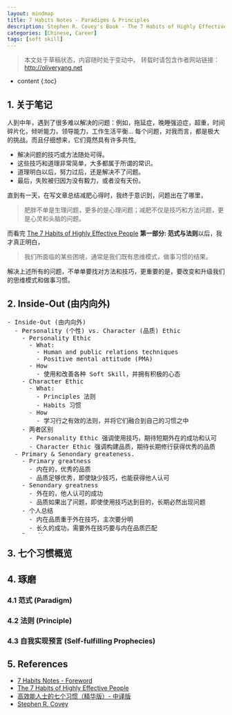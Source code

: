 ```yaml
---
layout: mindmap
title: 7 Habits Notes - Paradigms & Principles
description: Stephen R. Covey's Book - The 7 Habits of Highly Effective People reading notes. 
categories: [Chinese, Career]
tags: [soft skill]
---
```


>本文处于草稿状态，内容随时处于变动中。
>转载时请包含作者网站链接：<http://oliveryang.net>

* content
{:toc}

## 1. 关于笔记

人到中年，遇到了很多难以解决的问题：例如，拖延症，晚睡强迫症，超重，时间碎片化，倾听能力，领导能力，工作生活平衡...
每个问题，对我而言，都是极大的挑战。而且仔细想来，它们竟然具有许多共性,

* 解决问题的技巧或方法随处可得。
* 这些技巧和道理非常简单，大多都属于所谓的常识。
* 道理明白以后，努力过后，还是解决不了问题。
* 最后，失败被归因为没有毅力，或者没有天份。

直到有一天，在写文章总结减肥心得时，我终于意识到，问题出在了哪里，

> 肥胖不单是生理问题，更多的是心理问题；减肥不仅是技巧和方法问题，更是心灵和头脑的问题。

而看完 [The 7 Habits of Highly Effective People](https://en.wikipedia.org/wiki/The_7_Habits_of_Highly_Effective_People) **第一部分: 范式与法则**以后，我才真正明白，

> 我们所面临的某些困境，通常是我们既有思维模式，做事习惯的结果。

解决上述所有的问题，不单单要找对方法和技巧，更重要的是，要改变和升级我们的思维模式和做事习惯。

## 2. Inside-Out (由内向外)

<pre class="km-container" minder-data-type="markdown" style="width: 100%;height: 500px">
- Inside-Out (由内向外)
  - Personality (个性) vs. Character (品质) Ethic
    - Personality Ethic
      - What:
        - Human and public relations techniques
        - Positive mental attitude (PMA)
      - How
        - 使用和改善各种 Soft Skill，并拥有积极的心态
    - Character Ethic
      - What:
        - Principles 法则
        - Habits 习惯
      - How
        - 学习行之有效的法则，并将它们融合到自己的习惯之中
    - 两者区别
      - Personality Ethic 强调使用技巧，期待短期外在的成功和认可
      - Character Ethic 强调构建品质，期待长期修行获得优秀的品质
  - Primary & Senondary greateness.
    - Primary greatness
      - 内在的，优秀的品质
      - 品质足够优秀，即使缺少技巧，也能获得他人认可
    - Senondary greatness
      - 外在的，他人认可的成功
      - 品质如果出了问题，即使使用技巧达到目的，长期必然出现问题
    - 个人总结
      - 内在品质重于外在技巧，主次要分明
      - 长久的成功，需要外在技巧要与内在品质匹配
  - Paradigm
    - 范式的力量
      - What is paradigm?
        - General: 科学名词，指代一种模型，理论，洞察力，假定，参考框架
        - 本书：个性论或者品质论是一种社会范式，是人们感知，理解，诠释世界的方法或者理论
        - 类比：精神地图，是我们感知，理解，解释世界的地图。
        －两种精神地图
          - 客观的，有关现实的
          －主观的，有关价值观的
      - Why
        - 地图错了，技巧和积极的心态只会让错误更严重
        - 符合自然法则的地图，才是正确的地图
        - 普遍问题
          - 我们很少质疑地图的精确性
          - 我们甚至不知道它的存在
          - 我们以为看到的事物就是它真实的，或者本来应该的面貌
      - 结论
        - 我们以为自己是客观的，我们看到的事物就是它本来的样子
        - 实际上，我们看到的事物不是它本来的样子，而是我们自己
        - 我们描述事物，是在描述我们自己，我们的洞察力，还有我们的范式
        - 越了解到思维范式对自己的影响力，越需对思维范式负起责任，用现实检验和测试自己的范式
        - 通过听取他人意见，获得更广阔视野，和更客观的看法
    - Paradigm Shift
      - What
        - 范式转移，是通过破旧有的思维范式，和思考方法来实现的
        - 重大的科学发现及创新，都是通过范式转移来实现的
        - 范式的转换可以时积极正面的，也可以是消极负面的
        - 个人范式转移常见的两个时机
          - 经历生活的重大危机时
          - 经历生活中显著的角色转换，如成为父母，或成为管理者
      - 结论
        - 个人生活中，微小的改变，可以通过专注于态度和行为来实现
        - 显著的，重大的飞跃，必须改变个人的范式
        - 而个人态度和行为的根源，就是个人范式
    - Seeing & Being
      - What
        - 仁者见仁，我们看到的，和我们是什么，两者紧密关联
        - 想改变我们看世界的方式，就必须重新定义我们是什么
        - 反之，想重新定义我们是什么，就必须改变我们看世界的方式
      - 结论
        - 个人范式和性格密不可分
        - 要改变个人范式，就要改变个人性格
        - 要改变个人性格，也需要先改变个人范式
        - 个人范式强大之处在于，它是我们观察世界时所用的透镜
        - 范式转移的力量，是飞跃性变化不可或缺的
  - Principle
    - What
      - 它是自然法则，不可改变，也无可争辩
      - 范式反映的是主观现实
      - 法则反映的是客观现实
      - 世界存在两类法则
        - 一种为世人所知，是常识，可自证
        - 另外一种，不为世人所知，需推导证明
    - The principle-centered paradigm
      - 法则不是实践。实践有局限性，而法则是普适的。
      - 法则不是价值观。价值观是主观的，法则是客观的。价值观可以符合，或违反法则
      - 法则为中心的范式，就是让个人范式和法则对齐
      - 正确的心智地图，或范式，比任何态度和行为的改变都重要
    - Principles of growth & change
  - The way we see the problem is the problem
  - A new level of thinking
</pre>

## 3. 七个习惯概览

## 4. 琢磨

### 4.1 范式 (Paradigm)

### 4.2 法则 (Principle)

### 4.3 自我实现预言 (Self-fulfilling Prophecies)

## 5. References
* [7 Habits Notes - Foreword](http://oliveryang.net/2016/08/7-habits-1)
* [The 7 Habits of Highly Effective People](https://en.wikipedia.org/wiki/The_7_Habits_of_Highly_Effective_People)
* [高效能人士的七个习惯（精华版）- 中译版](https://book.douban.com/subject/1048007)
* [Stephen R. Covey](https://en.wikipedia.org/wiki/Stephen_Covey)
